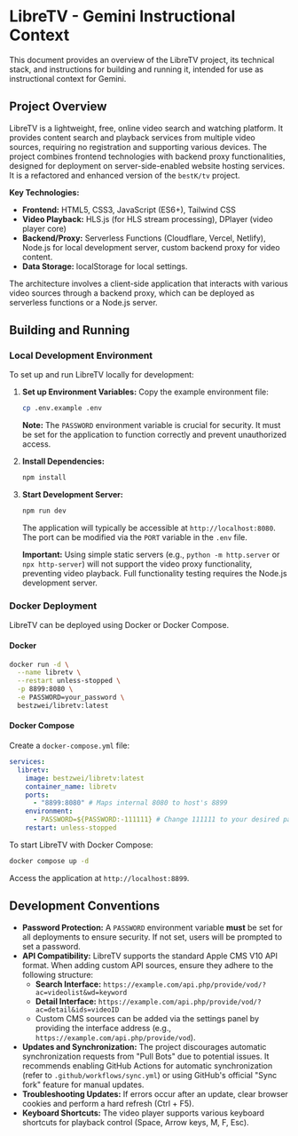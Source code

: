 # LibreTV - Gemini Instructional Context

This document provides an overview of the LibreTV project, its technical stack, and instructions for building and running it, intended for use as instructional context for Gemini.

## Project Overview

LibreTV is a lightweight, free, online video search and watching platform. It provides content search and playback services from multiple video sources, requiring no registration and supporting various devices. The project combines frontend technologies with backend proxy functionalities, designed for deployment on server-side-enabled website hosting services. It is a refactored and enhanced version of the `bestK/tv` project.

**Key Technologies:**

*   **Frontend:** HTML5, CSS3, JavaScript (ES6+), Tailwind CSS
*   **Video Playback:** HLS.js (for HLS stream processing), DPlayer (video player core)
*   **Backend/Proxy:** Serverless Functions (Cloudflare, Vercel, Netlify), Node.js for local development server, custom backend proxy for video content.
*   **Data Storage:** localStorage for local settings.

The architecture involves a client-side application that interacts with various video sources through a backend proxy, which can be deployed as serverless functions or a Node.js server.

## Building and Running

### Local Development Environment

To set up and run LibreTV locally for development:

1.  **Set up Environment Variables:**
    Copy the example environment file:
    ```bash
    cp .env.example .env
    ```
    **Note:** The `PASSWORD` environment variable is crucial for security. It must be set for the application to function correctly and prevent unauthorized access.

2.  **Install Dependencies:**
    ```bash
    npm install
    ```

3.  **Start Development Server:**
    ```bash
    npm run dev
    ```
    The application will typically be accessible at `http://localhost:8080`. The port can be modified via the `PORT` variable in the `.env` file.

    **Important:** Using simple static servers (e.g., `python -m http.server` or `npx http-server`) will not support the video proxy functionality, preventing video playback. Full functionality testing requires the Node.js development server.

### Docker Deployment

LibreTV can be deployed using Docker or Docker Compose.

#### Docker

```bash
docker run -d \
  --name libretv \
  --restart unless-stopped \
  -p 8899:8080 \
  -e PASSWORD=your_password \
  bestzwei/libretv:latest
```

#### Docker Compose

Create a `docker-compose.yml` file:

```yaml
services:
  libretv:
    image: bestzwei/libretv:latest
    container_name: libretv
    ports:
      - "8899:8080" # Maps internal 8080 to host's 8899
    environment:
      - PASSWORD=${PASSWORD:-111111} # Change 111111 to your desired password
    restart: unless-stopped
```

To start LibreTV with Docker Compose:

```bash
docker compose up -d
```

Access the application at `http://localhost:8899`.

## Development Conventions

*   **Password Protection:** A `PASSWORD` environment variable **must** be set for all deployments to ensure security. If not set, users will be prompted to set a password.
*   **API Compatibility:** LibreTV supports the standard Apple CMS V10 API format. When adding custom API sources, ensure they adhere to the following structure:
    *   **Search Interface:** `https://example.com/api.php/provide/vod/?ac=videolist&wd=keyword`
    *   **Detail Interface:** `https://example.com/api.php/provide/vod/?ac=detail&ids=videoID`
    *   Custom CMS sources can be added via the settings panel by providing the interface address (e.g., `https://example.com/api.php/provide/vod`).
*   **Updates and Synchronization:** The project discourages automatic synchronization requests from "Pull Bots" due to potential issues. It recommends enabling GitHub Actions for automatic synchronization (refer to `.github/workflows/sync.yml`) or using GitHub's official "Sync fork" feature for manual updates.
*   **Troubleshooting Updates:** If errors occur after an update, clear browser cookies and perform a hard refresh (Ctrl + F5).
*   **Keyboard Shortcuts:** The video player supports various keyboard shortcuts for playback control (Space, Arrow keys, M, F, Esc).
